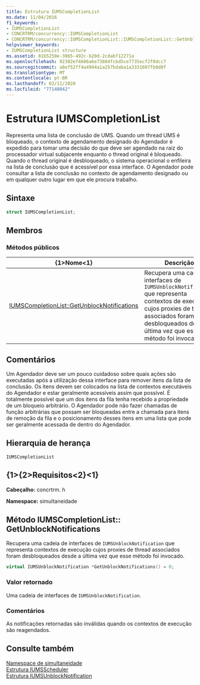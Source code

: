 ```yaml
---
title: Estrutura IUMSCompletionList
ms.date: 11/04/2016
f1_keywords:
- IUMSCompletionList
- CONCRTRM/concurrency::IUMSCompletionList
- CONCRTRM/concurrency::IUMSCompletionList::IUMSCompletionList::GetUnblockNotifications
helpviewer_keywords:
- IUMSCompletionList structure
ms.assetid: 81b5250e-3065-492c-b20d-2cdabf12271a
ms.openlocfilehash: 02382ef4606a6e73804fcbd5ce7735ecf2f0dcc7
ms.sourcegitcommit: a8ef52ff4a4944a1a257bdaba1a3331607fb8d0f
ms.translationtype: MT
ms.contentlocale: pt-BR
ms.lasthandoff: 02/11/2020
ms.locfileid: "77140042"
---
```

# <a name="iumscompletionlist-structure"></a>Estrutura IUMSCompletionList

Representa uma lista de conclusão de UMS. Quando um thread UMS é bloqueado, o contexto de agendamento designado do Agendador é expedido para tomar uma decisão do que deve ser agendado na raiz do processador virtual subjacente enquanto o thread original é bloqueado. Quando o thread original é desbloqueado, o sistema operacional o enfileira na lista de conclusão que é acessível por essa interface. O Agendador pode consultar a lista de conclusão no contexto de agendamento designado ou em qualquer outro lugar em que ele procura trabalho.

## <a name="syntax"></a>Sintaxe

```cpp
struct IUMSCompletionList;
```

## <a name="members"></a>Membros

### <a name="public-methods"></a>Métodos públicos

|{1&gt;Nome&lt;1}|Descrição|
|----------|-----------------|
|[IUMSCompletionList::GetUnblockNotifications](#getunblocknotifications)|Recupera uma cadeia de interfaces de `IUMSUnblockNotification` que representa contextos de execução cujos proxies de thread associados foram desbloqueados desde a última vez que esse método foi invocado.|

## <a name="remarks"></a>Comentários

Um Agendador deve ser um pouco cuidadoso sobre quais ações são executadas após a utilização dessa interface para remover itens da lista de conclusão. Os itens devem ser colocados na lista de contextos executáveis do Agendador e estar geralmente acessíveis assim que possível. É totalmente possível que um dos itens da fila tenha recebido a propriedade de um bloqueio arbitrário. O Agendador pode não fazer chamadas de função arbitrárias que possam ser bloqueadas entre a chamada para itens de remoção da fila e o posicionamento desses itens em uma lista que pode ser geralmente acessada de dentro do Agendador.

## <a name="inheritance-hierarchy"></a>Hierarquia de herança

`IUMSCompletionList`

## <a name="requirements"></a>{1&gt;{2&gt;Requisitos&lt;2}&lt;1}

**Cabeçalho:** concrtrm. h

**Namespace:** simultaneidade

## <a name="getunblocknotifications"></a>Método IUMSCompletionList:: GetUnblockNotifications

Recupera uma cadeia de interfaces de `IUMSUnblockNotification` que representa contextos de execução cujos proxies de thread associados foram desbloqueados desde a última vez que esse método foi invocado.

```cpp
virtual IUMSUnblockNotification *GetUnblockNotifications() = 0;
```

### <a name="return-value"></a>Valor retornado

Uma cadeia de interfaces de `IUMSUnblockNotification`.

### <a name="remarks"></a>Comentários

As notificações retornadas são inválidas quando os contextos de execução são reagendados.

## <a name="see-also"></a>Consulte também

[Namespace de simultaneidade](concurrency-namespace.md)<br/>
[Estrutura IUMSScheduler](iumsscheduler-structure.md)<br/>
[Estrutura IUMSUnblockNotification](iumsunblocknotification-structure.md)
